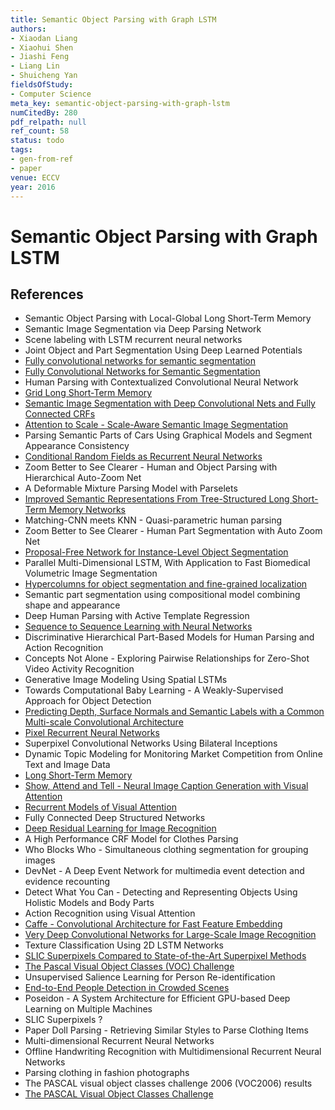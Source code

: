 ```yaml
---
title: Semantic Object Parsing with Graph LSTM
authors:
- Xiaodan Liang
- Xiaohui Shen
- Jiashi Feng
- Liang Lin
- Shuicheng Yan
fieldsOfStudy:
- Computer Science
meta_key: semantic-object-parsing-with-graph-lstm
numCitedBy: 280
pdf_relpath: null
ref_count: 58
status: todo
tags:
- gen-from-ref
- paper
venue: ECCV
year: 2016
---
```


# Semantic Object Parsing with Graph LSTM

## References

- Semantic Object Parsing with Local-Global Long Short-Term Memory
- Semantic Image Segmentation via Deep Parsing Network
- Scene labeling with LSTM recurrent neural networks
- Joint Object and Part Segmentation Using Deep Learned Potentials
- [Fully convolutional networks for semantic segmentation](./fully-convolutional-networks-for-semantic-segmentation.md)
- [Fully Convolutional Networks for Semantic Segmentation](./fully-convolutional-networks-for-semantic-segmentation.md)
- Human Parsing with Contextualized Convolutional Neural Network
- [Grid Long Short-Term Memory](./grid-long-short-term-memory.md)
- [Semantic Image Segmentation with Deep Convolutional Nets and Fully Connected CRFs](./semantic-image-segmentation-with-deep-convolutional-nets-and-fully-connected-crfs.md)
- [Attention to Scale - Scale-Aware Semantic Image Segmentation](./attention-to-scale-scale-aware-semantic-image-segmentation.md)
- Parsing Semantic Parts of Cars Using Graphical Models and Segment Appearance Consistency
- [Conditional Random Fields as Recurrent Neural Networks](./conditional-random-fields-as-recurrent-neural-networks.md)
- Zoom Better to See Clearer - Human and Object Parsing with Hierarchical Auto-Zoom Net
- A Deformable Mixture Parsing Model with Parselets
- [Improved Semantic Representations From Tree-Structured Long Short-Term Memory Networks](./improved-semantic-representations-from-tree-structured-long-short-term-memory-networks.md)
- Matching-CNN meets KNN - Quasi-parametric human parsing
- Zoom Better to See Clearer - Human Part Segmentation with Auto Zoom Net
- [Proposal-Free Network for Instance-Level Object Segmentation](./proposal-free-network-for-instance-level-object-segmentation.md)
- Parallel Multi-Dimensional LSTM, With Application to Fast Biomedical Volumetric Image Segmentation
- [Hypercolumns for object segmentation and fine-grained localization](./hypercolumns-for-object-segmentation-and-fine-grained-localization.md)
- Semantic part segmentation using compositional model combining shape and appearance
- Deep Human Parsing with Active Template Regression
- [Sequence to Sequence Learning with Neural Networks](./sequence-to-sequence-learning-with-neural-networks.md)
- Discriminative Hierarchical Part-Based Models for Human Parsing and Action Recognition
- Concepts Not Alone - Exploring Pairwise Relationships for Zero-Shot Video Activity Recognition
- Generative Image Modeling Using Spatial LSTMs
- Towards Computational Baby Learning - A Weakly-Supervised Approach for Object Detection
- [Predicting Depth, Surface Normals and Semantic Labels with a Common Multi-scale Convolutional Architecture](./predicting-depth-surface-normals-and-semantic-labels-with-a-common-multi-scale-convolutional-architecture.md)
- [Pixel Recurrent Neural Networks](./pixel-recurrent-neural-networks.md)
- Superpixel Convolutional Networks Using Bilateral Inceptions
- Dynamic Topic Modeling for Monitoring Market Competition from Online Text and Image Data
- [Long Short-Term Memory](./long-short-term-memory.md)
- [Show, Attend and Tell - Neural Image Caption Generation with Visual Attention](./show-attend-and-tell-neural-image-caption-generation-with-visual-attention.md)
- [Recurrent Models of Visual Attention](./recurrent-models-of-visual-attention.md)
- Fully Connected Deep Structured Networks
- [Deep Residual Learning for Image Recognition](./deep-residual-learning-for-image-recognition.md)
- A High Performance CRF Model for Clothes Parsing
- Who Blocks Who - Simultaneous clothing segmentation for grouping images
- DevNet - A Deep Event Network for multimedia event detection and evidence recounting
- Detect What You Can - Detecting and Representing Objects Using Holistic Models and Body Parts
- Action Recognition using Visual Attention
- [Caffe - Convolutional Architecture for Fast Feature Embedding](./caffe-convolutional-architecture-for-fast-feature-embedding.md)
- [Very Deep Convolutional Networks for Large-Scale Image Recognition](./very-deep-convolutional-networks-for-large-scale-image-recognition.md)
- Texture Classification Using 2D LSTM Networks
- [SLIC Superpixels Compared to State-of-the-Art Superpixel Methods](./slic-superpixels-compared-to-state-of-the-art-superpixel-methods.md)
- [The Pascal Visual Object Classes (VOC) Challenge](./the-pascal-visual-object-classes-voc-challenge.md)
- Unsupervised Salience Learning for Person Re-identification
- [End-to-End People Detection in Crowded Scenes](./end-to-end-people-detection-in-crowded-scenes.md)
- Poseidon - A System Architecture for Efficient GPU-based Deep Learning on Multiple Machines
- SLIC Superpixels ?
- Paper Doll Parsing - Retrieving Similar Styles to Parse Clothing Items
- Multi-dimensional Recurrent Neural Networks
- Offline Handwriting Recognition with Multidimensional Recurrent Neural Networks
- Parsing clothing in fashion photographs
- The PASCAL visual object classes challenge 2006 (VOC2006) results
- [The PASCAL Visual Object Classes Challenge](./the-pascal-visual-object-classes-challenge.md)
